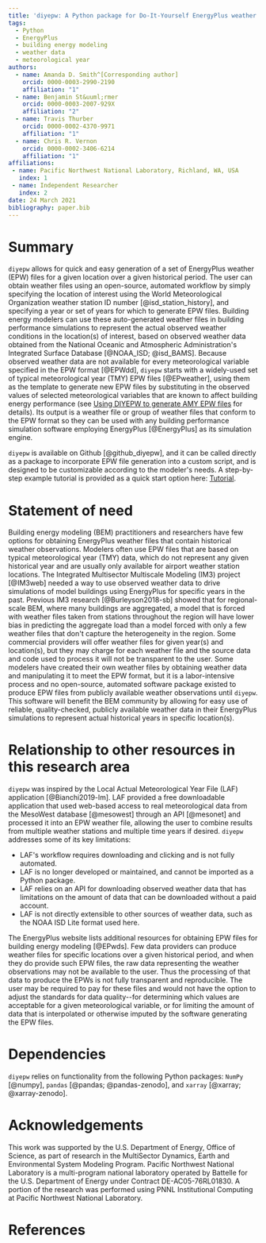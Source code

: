 ```yaml
---
title: 'diyepw: A Python package for Do-It-Yourself EnergyPlus weather file generation'
tags:
  - Python
  - EnergyPlus
  - building energy modeling
  - weather data
  - meteorological year
authors:
  - name: Amanda D. Smith^[Corresponding author]
    orcid: 0000-0003-2990-2190
    affiliation: "1"
  - name: Benjamin St&uuml;rmer
    orcid: 0000-0003-2007-929X
    affiliation: "2"
  - name: Travis Thurber
    orcid: 0000-0002-4370-9971
    affiliation: "1"
  - name: Chris R. Vernon
    orcid: 0000-0002-3406-6214
    affiliation: "1"
affiliations:
 - name: Pacific Northwest National Laboratory, Richland, WA, USA
   index: 1
 - name: Independent Researcher
   index: 2
date: 24 March 2021
bibliography: paper.bib
---
```


# Summary

`diyepw` allows for quick and easy generation of a set of EnergyPlus weather (EPW) files for a given location over a given historical period. The user can 
obtain weather files using an open-source, automated workflow by simply specifying the location of interest using the World Meteorological Organization 
weather station ID number [@isd_station_history], and specifying a year or set of years for which to generate EPW files. Building energy modelers can use these 
auto-generated weather files in building performance simulations to represent the actual observed weather conditions in the location(s) of interest, based 
on observed weather data obtained from the National Oceanic and Atmospheric Administration's Integrated Surface Database [@NOAA_ISD; @isd_BAMS]. Because observed weather data are not available for every meteorological variable specified in the EPW format [@EPWdd], `diyepw` starts with a widely-used set of typical 
meteorological year (TMY) EPW files [@EPweather], using them as the template to generate new EPW files by substituting in the observed values of selected 
meteorological variables that are known to affect building energy performance (see [Using DIYEPW to generate AMY EPW files](https://diyepw.readthedocs.io/en/latest/README.html#using-diyepw-to-generate-amy-epw-files) for details). Its output is a weather file or group of weather files that conform to the EPW format so they can be used with any building performance simulation software employing EnergyPlus [@EnergyPlus] as its simulation engine. 

`diyepw` is available on Github [@github_diyepw], and it can be called 
directly as a package to incorporate EPW file generation into a custom script, and is designed to be customizable according to the modeler's 
needs. A step-by-step example tutorial is provided as a quick start option here: [Tutorial](https://diyepw.readthedocs.io/en/latest/tutorial.html).

# Statement of need

Building energy modeling (BEM) practitioners and researchers have few options for obtaining EnergyPlus weather files that contain historical weather observations. Modelers often use EPW files that are based on typical meteorological year (TMY) data, which do not represent any given historical year and are usually only available for airport weather station locations. The Integrated Multisector Multiscale Modeling (IM3) project [@IM3web] needed a way to use 
observed weather data to drive simulations of model buildings using EnergyPlus for specific years in the past. Previous IM3 research [@Burleyson2018-sb] showed that for regional-scale BEM, where many buildings are aggregated, a model that is forced with weather files taken from stations throughout the region will have lower bias in predicting the aggregate load than a model forced with only a few weather files that don't capture the heterogeneity in the region. Some commercial providers will offer weather files for given year(s) and location(s), but they may charge for each weather file and the source data and code used to process it will not be transparent to the user. Some modelers have created their own weather files by obtaining weather data and manipulating it to meet the EPW format, but it is a labor-intensive process and no open-source, automated software package existed to produce EPW files from publicly available weather observations until `diyepw`. This software will benefit the BEM community by allowing for easy use of reliable, quality-checked, publicly available weather data in their EnergyPlus simulations to represent actual historical years in specific location(s). 

# Relationship to other resources in this research area

`diyepw` was inspired by the Local Actual Meteorological Year File (LAF) application [@Bianchi2019-lm]. LAF provided a free downloadable application that used web-based access to real meteorological data from the MesoWest database [@mesowest] through an API [@mesonet] and processed it into an EPW weather file, allowing the user to combine results from multiple weather stations and multiple time years if desired.
`diyepw` addresses some of its key limitations: 

- LAF's workflow requires downloading and clicking and is not fully automated.
- LAF is no longer developed or maintained, and cannot be imported as a Python package.
- LAF relies on an API for downloading observed weather data that has limitations on the amount of data that can be downloaded without a paid account.
- LAF is not directly extensible to other sources of weather data, such as the NOAA ISD Lite format used here.

The EnergyPlus website lists additional resources for obtaining EPW files for building energy modeling [@EPwds]. Few data providers can produce weather files for specific locations over a given historical period, and when they do provide such EPW files, the raw data representing the weather observations may not be available to the user. Thus the processing of that data to produce the EPWs is not fully transparent and reproducible. The user may be required to pay for these files and would not have the option to adjust the standards for data quality--for determining which values are acceptable for a given meteorological variable, or for limiting the amount of data that is interpolated or otherwise imputed by the software generating the EPW files.

# Dependencies

`diyepw` relies on functionality from the following Python packages: `NumPy` [@numpy], `pandas` [@pandas; @pandas-zenodo], and `xarray` [@xarray; @xarray-zenodo].

# Acknowledgements

This work was supported by the U.S. Department of Energy, Office of Science, as part of research in the MultiSector Dynamics, Earth and Environmental System Modeling Program. Pacific Northwest National Laboratory is a multi-program national laboratory operated by Battelle for the U.S. Department of Energy under Contract DE-AC05-76RL01830. A portion of the research was performed using PNNL Institutional Computing at Pacific Northwest National Laboratory. 

# References
